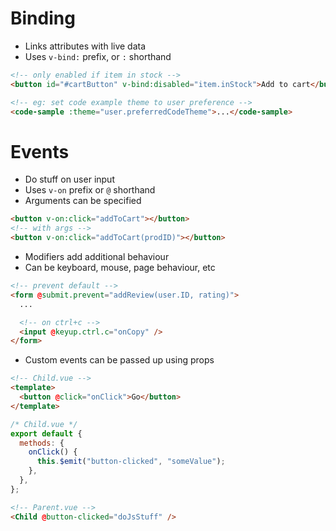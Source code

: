 # Binding

- Links attributes with live data
- Uses `v-bind:` prefix, or `:` shorthand

```html
<!-- only enabled if item in stock -->
<button id="#cartButton" v-bind:disabled="item.inStock">Add to cart</button>

<!-- eg: set code example theme to user preference -->
<code-sample :theme="user.preferredCodeTheme">...</code-sample>
```

# Events

- Do stuff on user input
- Uses `v-on` prefix or `@` shorthand
- Arguments can be specified

```html
<button v-on:click="addToCart"></button>
<!-- with args -->
<button v-on:click="addToCart(prodID)"></button>
```

- Modifiers add additional behaviour
- Can be keyboard, mouse, page behaviour, etc

```html
<!-- prevent default -->
<form @submit.prevent="addReview(user.ID, rating)">
  ...

  <!-- on ctrl+c -->
  <input @keyup.ctrl.c="onCopy" />
</form>
```

- Custom events can be passed up using props

```html
<!-- Child.vue -->
<template>
  <button @click="onClick">Go</button>
</template>
```

```js
/* Child.vue */
export default {
  methods: {
    onClick() {
      this.$emit("button-clicked", "someValue");
    },
  },
};
```

```html
<!-- Parent.vue -->
<Child @button-clicked="doJsStuff" />
```
